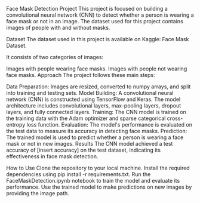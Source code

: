 Face Mask Detection Project
This project is focused on building a convolutional neural network (CNN) to detect whether a person is wearing a face mask or not in an image. The dataset used for this project contains images of people with and without masks.

Dataset
The dataset used in this project is available on Kaggle: Face Mask Dataset.

It consists of two categories of images:

Images with people wearing face masks.
Images with people not wearing face masks.
Approach
The project follows these main steps:

Data Preparation: Images are resized, converted to numpy arrays, and split into training and testing sets.
Model Building: A convolutional neural network (CNN) is constructed using TensorFlow and Keras. The model architecture includes convolutional layers, max-pooling layers, dropout layers, and fully connected layers.
Training: The CNN model is trained on the training data with the Adam optimizer and sparse categorical cross-entropy loss function.
Evaluation: The model's performance is evaluated on the test data to measure its accuracy in detecting face masks.
Prediction: The trained model is used to predict whether a person is wearing a face mask or not in new images.
Results
The CNN model achieved a test accuracy of [insert accuracy] on the test dataset, indicating its effectiveness in face mask detection.

How to Use
Clone the repository to your local machine.
Install the required dependencies using pip install -r requirements.txt.
Run the FaceMaskDetection.ipynb notebook to train the model and evaluate its performance.
Use the trained model to make predictions on new images by providing the image path.
